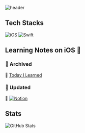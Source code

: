 ![header](https://github.com/user-attachments/assets/32ea61b7-cd46-4f72-8671-579da1c9d4e4)

## Tech Stacks

![iOS](https://camo.githubusercontent.com/6b410562e71dfb352a3d4958f07e63ac5def031b79351a3257c7c8b90be8e982/68747470733a2f2f696d672e736869656c64732e696f2f62616467652f694f532d3030303030303f7374796c653d666c6174266c6f676f3d4170706c65266c6f676f436f6c6f723d7768697465)
![Swift](https://img.shields.io/badge/Swift-F05138?style=flat&logo=Swift&logoColor=white)

## Learning Notes on iOS 📓 

### 📁 Archived  
🔗 [Today I Learned](https://github.com/hyunm1n-o/TIL)

### 📁 Updated  
🔗 [![Notion](https://img.shields.io/badge/Notion-000000?style=flat&logo=Notion&logoColor=white)](https://clever-scallop-8c2.notion.site/iOS-1c7d2ff3641480649ba5ee3076ad42be?pvs=4)

## Stats

![GitHub Stats](https://github-readme-stats.vercel.app/api?username=hyunm1n-o&bg_color=180,00000000,00000000&title_color=000000&text_color=000000)
